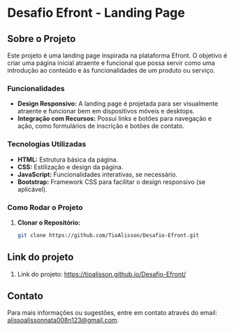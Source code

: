 # Desafio Efront - Landing Page

## Sobre o Projeto

Este projeto é uma landing page inspirada na plataforma Efront. O objetivo é criar uma página inicial atraente e funcional que possa servir como uma introdução ao conteúdo e às funcionalidades de um produto ou serviço.

### Funcionalidades

- **Design Responsivo:** A landing page é projetada para ser visualmente atraente e funcionar bem em dispositivos móveis e desktops.
- **Integração com Recursos:** Possui links e botões para navegação e ação, como formulários de inscrição e botões de contato.

### Tecnologias Utilizadas

- **HTML:** Estrutura básica da página.
- **CSS:** Estilização e design da página.
- **JavaScript:** Funcionalidades interativas, se necessário.
- **Bootstrap:** Framework CSS para facilitar o design responsivo (se aplicável).

### Como Rodar o Projeto

1. **Clonar o Repositório:**

   ```bash
   git clone https://github.com/TioAlisson/Desafio-Efront.git

## Link do projeto
1. Link do projeto: https://tioalisson.github.io/Desafio-Efront/

## Contato

Para mais informações ou sugestões, entre em contato através do email: alissoalissonnata008n123@gmail.com.